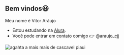 ## Bem vindos😃
Meu nome é Vitor Aráujo
<!--
**AraujoCjj/AraujoCjj** is a ✨ _special_ ✨ repository because its `README.md` (this file) appears on your GitHub profile.
-  
Here are some ideas to get you started:
-
- 🔭 I’m currenty working on ...
- 🌱 I’m currently learning ...
- 👯 I’m looking to collaborate on ...
- 🤔 I’m looking for help with ...
- 💬 Ask me about ...
- 📫 How to reach me: ...
- 😄 Pronouns: ...
- ⚡ Fun fact: ...
-->
- Estou estudando na [Alura](https://www.alura.com.br).
- Você pode entrar em contato comigo 👉 @araujo_cjj



![agahta a mais mais de cascavel piaui](https://github.com/user-attachments/assets/046bab5f-c9df-46be-b2fb-78d42cecb8b4)
